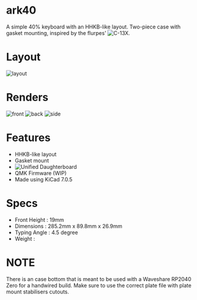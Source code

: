 # ark40
A simple 40% keyboard with an HHKB-like layout. Two-piece case with gasket mounting, inspired by the flurpes' ![C-13X](https://github.com/flurples/C-13X).

# Layout
![layout](https://i.imgur.com/93DkxnP.png)

# Renders
![front](https://i.imgur.com/qSccSED.png)
![back](https://i.imgur.com/dMoXs7j.png)
![side](https://i.imgur.com/fkw7zYV.png)

# Features
* HHKB-like layout
* Gasket mount
* ![Unified Daughterboard](https://unified-daughterboard.github.io)
* QMK Firmware (WIP)
* Made using KiCad 7.0.5

# Specs
* Front Height : 19mm
* Dimensions : 285.2mm x 89.8mm x 26.9mm
* Typing Angle : 4.5 degree
* Weight : 

# NOTE
There is an case bottom that is meant to be used with a Waveshare RP2040 Zero for a handwired build. Make sure to use the correct plate file with plate mount stabilisers cutouts.
